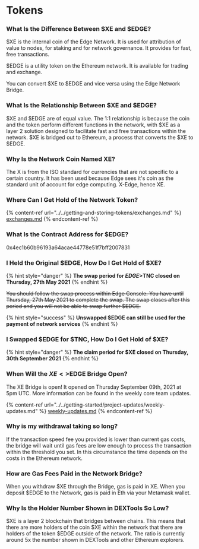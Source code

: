 # Tokens

### What Is the Difference Between $XE and $EDGE?

$XE is the internal coin of the Edge Network. It is used for attribution of value to nodes, for staking and for network governance. It provides for fast, free transactions.

$EDGE is a utility token on the Ethereum network. It is available for trading and exchange.

You can convert $XE to $EDGE and vice versa using the Edge Network Bridge.

### What Is the Relationship Between $XE and $EDGE?

$XE and $EDGE are of equal value. The 1:1 relationship is because the coin and the token perform different functions in the network, with $XE as a layer 2 solution designed to facilitate fast and free transactions within the network. $XE is bridged out to Ethereum, a process that converts the $XE to $EDGE.

### Why Is the Network Coin Named XE?

The X is from the ISO standard for currencies that are not specific to a certain country. It has been used because Edge sees it's coin as the standard unit of account for edge computing. X-Edge, hence XE.

### Where Can I Get Hold of the Network Token?

{% content-ref url="../../getting-and-storing-tokens/exchanges.md" %}
[exchanges.md](../../getting-and-storing-tokens/exchanges.md)
{% endcontent-ref %}

### What Is the Contract Address for $EDGE?

0x4ec1b60b96193a64acae44778e51f7bff2007831

### I Held the Original $EDGE, How Do I Get Hold of $XE?

{% hint style="danger" %}
**The swap period for $EDGE>$TNC closed on Thursday, 27th May 2021**
{% endhint %}

~~You should follow the swap process within Edge Console. You have until Thursday, 27th May 2021 to complete the swap. The swap closes after this period and you will not be able to swap further $EDGE.~~

{% hint style="success" %}
**Unswapped $EDGE can still be used for the payment of network services**
{% endhint %}

### I Swapped $EDGE for $TNC, How Do I Get Hold of $XE?

{% hint style="danger" %}
**The claim period for $XE closed on Thursday, 30th September 2021**
{% endhint %}

### When Will the $XE<>$EDGE Bridge Open?

The XE Bridge is open! It opened on Thursday September 09th, 2021 at 5pm UTC. More information can be found in the weekly core team updates.

{% content-ref url="../../getting-started/project-updates/weekly-updates.md" %}
[weekly-updates.md](../../getting-started/project-updates/weekly-updates.md)
{% endcontent-ref %}

### Why is my withdrawal taking so long?

If the transaction speed fee you provided is lower than current gas costs, the bridge will wait until gas fees are low enough to process the transaction within the threshold you set. In this circumstance the time depends on the costs in the Ethereum network.

### How are Gas Fees Paid in the Network Bridge?

When you withdraw $XE through the Bridge, gas is paid in XE. When you deposit $EDGE to the Network, gas is paid in Eth via your Metamask wallet.

### Why Is the Holder Number Shown in DEXTools So Low?

$XE is a layer 2 blockchain that bridges between chains. This means that there are more holders of the coin $XE within the network that there are holders of the token $EDGE outside of the network. The ratio is currently around 5x the number shown in DEXTools and other Ethereum explorers.
